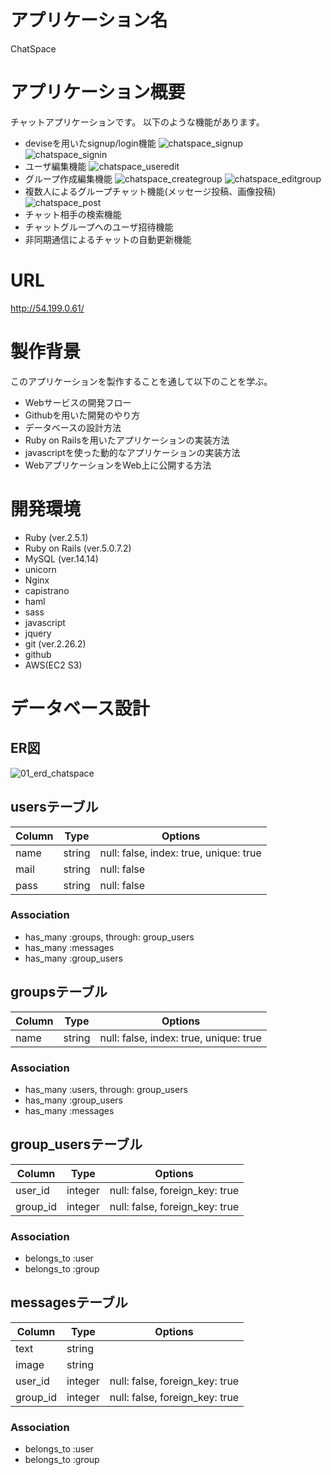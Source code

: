 # アプリケーション名
ChatSpace

# アプリケーション概要
チャットアプリケーションです。
以下のような機能があります。
- deviseを用いたsignup/login機能
![chatspace_signup](https://user-images.githubusercontent.com/64793100/90398236-0c2a2a80-e0d4-11ea-9930-6c94cf173af4.png)
![chatspace_signin](https://user-images.githubusercontent.com/64793100/90398300-27953580-e0d4-11ea-9003-7479efbe129f.png)
- ユーザ編集機能
![chatspace_useredit](https://user-images.githubusercontent.com/64793100/90398922-1862b780-e0d5-11ea-84ba-3e9e8d99b10b.png)
- グループ作成編集機能
![chatspace_creategroup](https://user-images.githubusercontent.com/64793100/90399176-8313f300-e0d5-11ea-8d88-fa5258b11ab0.png)
![chatspace_editgroup](https://user-images.githubusercontent.com/64793100/90399471-f3bb0f80-e0d5-11ea-9c3d-664ef5d375ad.png)
- 複数人によるグループチャット機能(メッセージ投稿、画像投稿)
![chatspace_post](https://user-images.githubusercontent.com/64793100/90399722-61673b80-e0d6-11ea-8047-d03c4fd5d6cf.png)
- チャット相手の検索機能
- チャットグループへのユーザ招待機能
- 非同期通信によるチャットの自動更新機能

# URL
http://54.199.0.61/

# 製作背景
このアプリケーションを製作することを通して以下のことを学ぶ。
- Webサービスの開発フロー
- Githubを用いた開発のやり方
- データベースの設計方法
- Ruby on Railsを用いたアプリケーションの実装方法
- javascriptを使った動的なアプリケーションの実装方法
- WebアプリケーションをWeb上に公開する方法

# 開発環境
- Ruby (ver.2.5.1)
- Ruby on Rails (ver.5.0.7.2)
- MySQL (ver.14.14)
- unicorn
- Nginx
- capistrano
- haml
- sass
- javascript
- jquery
- git (ver.2.26.2)
- github
- AWS(EC2 S3)

# データベース設計

## ER図
![01_erd_chatspace](https://user-images.githubusercontent.com/64793100/90401936-a6d93800-e0d9-11ea-98c1-684c54fae8b1.png)

## usersテーブル
|Column|Type  |Options                               |
|------|------|--------------------------------------|
|name  |string|null: false, index: true, unique: true|
|mail  |string|null: false                           |
|pass  |string|null: false                           |

### Association
- has_many :groups, through: group_users
- has_many :messages
- has_many :group_users

## groupsテーブル
|Column|Type  |Options                               |
|------|------|--------------------------------------|
|name  |string|null: false, index: true, unique: true|

### Association
- has_many :users, through: group_users
- has_many :group_users
- has_many :messages

## group_usersテーブル
|Column  |Type   |Options                       |
|--------|-------|------------------------------|
|user_id |integer|null: false, foreign_key: true|
|group_id|integer|null: false, foreign_key: true|

### Association
- belongs_to :user
- belongs_to :group

## messagesテーブル
|Column  |Type   |Options                       |
|--------|-------|------------------------------|
|text    |string |                              |
|image   |string |                              |
|user_id |integer|null: false, foreign_key: true|
|group_id|integer|null: false, foreign_key: true|

### Association
- belongs_to :user
- belongs_to :group
